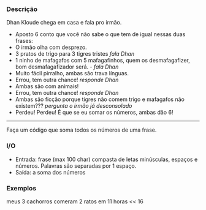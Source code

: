 ### Descrição

Dhan Kloude chega em casa e fala pro irmão.
- Aposto 6 conto que você não sabe o que tem de igual nessas duas frases:
- O irmão olha com desprezo.
- 3 pratos de trigo para 3 tigres tristes _fala Dhan_
- 1 ninho de mafagafos com 5 mafagafinhos, quem os desmafagafizer, bom
desmafagafizador será. - _fala Dhan_
- Muito fácil pirralho, ambas são trava línguas. 
- Errou, tem outra chance! _responde Dhan_
- Ambas são com animais!
- Errou, tem outra chance! _responde Dhan_
- Ambas são ficção porque tigres não comem trigo e mafagafos não existem??? _pergunta o irmão já desconsolado_
- Perdeu! Perdeu! É que se eu somar os números, ambas dão 6!

---
Faça um código que soma todos os números de uma frase.

### I/O

- Entrada: frase (max 100 char) compasta de letas minúsculas, espaços e números.
Palavras são separadas por 1 espaço.
- Saída: a soma dos números

### Exemplos
>>
meus 3 cachorros comeram 2 ratos em 11 horas
<<
16
